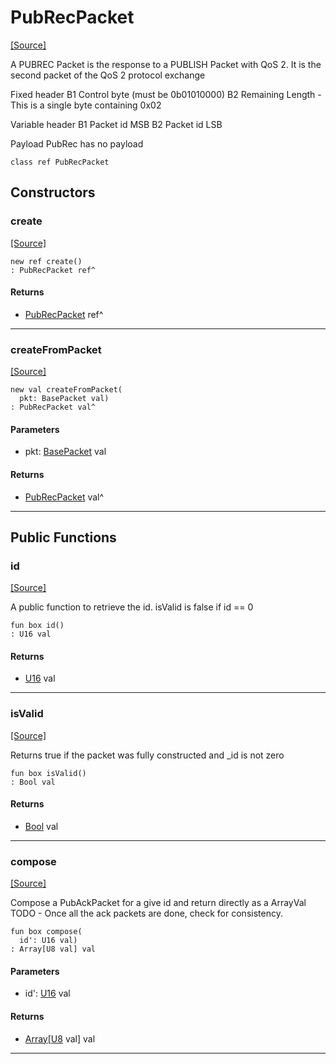 # PubRecPacket
<span class="source-link">[[Source]](src/mqtt-publisher/pubRecPacket.md#L-0-7)</span>

A PUBREC Packet is the response to a PUBLISH Packet with QoS 2. It is the
 second packet of the QoS 2 protocol exchange

Fixed header
B1  Control byte (must be 0b01010000)
B2  Remaining Length - This is a single byte containing 0x02   

Variable header
B1 Packet id MSB
B2 Packet id LSB 

Payload
PubRec has no payload


```pony
class ref PubRecPacket
```

## Constructors

### create
<span class="source-link">[[Source]](src/mqtt-publisher/pubRecPacket.md#L-0-26)</span>


```pony
new ref create()
: PubRecPacket ref^
```

#### Returns

* [PubRecPacket](mqtt-publisher-PubRecPacket.md) ref^

---

### createFromPacket
<span class="source-link">[[Source]](src/mqtt-publisher/pubRecPacket.md#L-0-29)</span>


```pony
new val createFromPacket(
  pkt: BasePacket val)
: PubRecPacket val^
```
#### Parameters

*   pkt: [BasePacket](mqtt-utilities-BasePacket.md) val

#### Returns

* [PubRecPacket](mqtt-publisher-PubRecPacket.md) val^

---

## Public Functions

### id
<span class="source-link">[[Source]](src/mqtt-publisher/pubRecPacket.md#L-0-38)</span>


A public function to retrieve the id. isValid is false if id == 0


```pony
fun box id()
: U16 val
```

#### Returns

* [U16](builtin-U16.md) val

---

### isValid
<span class="source-link">[[Source]](src/mqtt-publisher/pubRecPacket.md#L-0-45)</span>


Returns true if the packet was fully constructed and _id is not zero


```pony
fun box isValid()
: Bool val
```

#### Returns

* [Bool](builtin-Bool.md) val

---

### compose
<span class="source-link">[[Source]](src/mqtt-publisher/pubRecPacket.md#L-0-52)</span>


Compose a PubAckPacket for a give id and return directly as a ArrayVal 
TODO - Once all the ack packets are done, check for consistency.


```pony
fun box compose(
  id': U16 val)
: Array[U8 val] val
```
#### Parameters

*   id': [U16](builtin-U16.md) val

#### Returns

* [Array](builtin-Array.md)\[[U8](builtin-U8.md) val\] val

---

